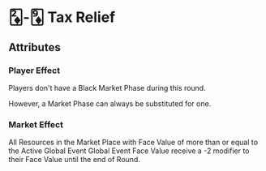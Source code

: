 # 🃂-🃉 Tax Relief

## Attributes

### Player Effect

Players don't have a Black Market Phase during this round.

However, a Market Phase can always be substituted for one.

### Market Effect

All Resources in the Market Place with Face Value of more than or equal to the Active Global Event Global Event Face Value receive a -2 modifier to their Face Value until the end of Round.
